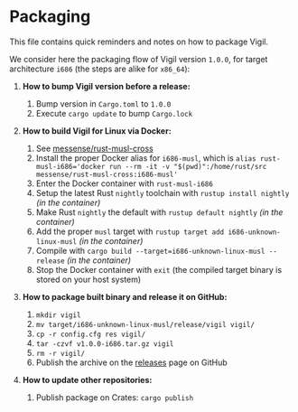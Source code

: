 Packaging
=========

This file contains quick reminders and notes on how to package Vigil.

We consider here the packaging flow of Vigil version `1.0.0`, for target architecture `i686` (the steps are alike for `x86_64`):

1. **How to bump Vigil version before a release:**
    1. Bump version in `Cargo.toml` to `1.0.0`
    2. Execute `cargo update` to bump `Cargo.lock`

2. **How to build Vigil for Linux via Docker:**
    1. See [messense/rust-musl-cross](https://github.com/messense/rust-musl-cross)
    2. Install the proper Docker alias for `i686-musl`, which is `alias rust-musl-i686='docker run --rm -it -v "$(pwd)":/home/rust/src messense/rust-musl-cross:i686-musl'`
    3. Enter the Docker container with `rust-musl-i686`
    4. Setup the latest Rust `nightly` toolchain with `rustup install nightly` _(in the container)_
    5. Make Rust `nightly` the default with `rustup default nightly` _(in the container)_
    6. Add the proper `musl` target with `rustup target add i686-unknown-linux-musl` _(in the container)_
    7. Compile with `cargo build --target=i686-unknown-linux-musl --release` _(in the container)_
    8. Stop the Docker container with `exit` (the compiled target binary is stored on your host system)

3. **How to package built binary and release it on GitHub:**
    1. `mkdir vigil`
    2. `mv target/i686-unknown-linux-musl/release/vigil vigil/`
    3. `cp -r config.cfg res vigil/`
    4. `tar -czvf v1.0.0-i686.tar.gz vigil`
    5. `rm -r vigil/`
    6. Publish the archive on the [releases](https://github.com/valeriansaliou/vigil/releases) page on GitHub

4. **How to update other repositories:**
    1. Publish package on Crates: `cargo publish`
